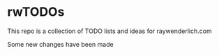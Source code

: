 # rwTODOs

This repo is a collection of TODO lists and ideas for raywenderlich.com

Some new changes have been made

